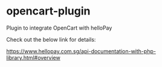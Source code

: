 # opencart-plugin
Plugin to integrate OpenCart with helloPay

Check out the below link for details:

https://www.hellopay.com.sg/api-documentation-with-php-library.html#overview
